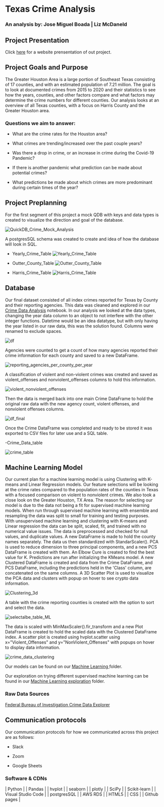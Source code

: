 # Texas Crime Analysis

### An analysis by: Jose Miguel Boada | Liz McDaneld

## Project Presentation
Click [here](miguelb512.github.io/Texas_Crime_Trends/) for a website prensentation of out project. 

## Project Goals and Purpose 

The Greater Houston Area is a large portion of Southeast Texas consisting of 17 counties, and with an estimated population of 7.21 million. The goal is to look at documented crimes from 2015 to 2020 and their statistics to see how the years, counties, and other factors compare and what factors may determine the crime numbers for different counties. Our analysis looks at an overview of all Texas counties, with a focus on Harris County and the Greater Houston area. 

### Questions we aim to answer:

- What are the crime rates for the Houston area?

- What crimes are trending/increased over the past couple years?

- Was there a drop in crime, or an increase in crime during the Covid-19 Pandemic?

- If there is another pandemic what prediction can be made about potential crimes?

- What predictions be made about which crimes are more predominant during certain times of the year? 

## Project Preplanning

For the first segment of this project a mock QDB with keys and data types is created to visualize the direction and goal of the database.

![QuickDB_Crime_Mock_Analysis](https://user-images.githubusercontent.com/103263248/192550650-58f6d0ef-a07d-4a1f-a09b-e0c69f500bf7.png)

A postgresSQL schema was created to create and idea of how the database will look in SQL.

- Yearly_Crime_Table
![Yearly_Crime_Table](https://user-images.githubusercontent.com/103263248/192550848-89ca33ee-2d4b-4c0d-931b-cab71bfc36b0.png)

- Outter_County_Table
![Outter_County_Table](https://user-images.githubusercontent.com/103263248/192550738-129bb2a4-bce8-4b56-adc7-a6e588af7703.png)

- Harris_Crime_Table
![Harris_Crime_Table](https://user-images.githubusercontent.com/103263248/192550913-a3fe9b7b-2222-43ea-b48d-ea11a426f688.png)

## Database

Our final dataset consisted of all index crimes reported for Texas by County and their reporting agencies. This data was cleaned and explored in our [Crime Data Analysis](https://github.com/MiguelB512/Texas_Crime_Trends/blob/main/Crime_Data_Analysis.ipynb) notebook.
 In our analysis we looked at the data types, changing the year data column to an object to not interfere with the other integer functions. Datetime would be an idea datatype, but with only having the year listed in our raw data, this was the solution found. Columns were renamed to exclude spaces. 

![df](https://user-images.githubusercontent.com/103263248/195412607-e16c94cd-f12e-45de-91a5-b632b3153092.png)

Agencies were counted to get a count of how many agencies reported their crime information for each county and saved to a new DataFrame. 

![reporting_agencies_per_county_per_year](https://user-images.githubusercontent.com/103263248/195412676-6996b099-85c0-4c4e-a72a-6d63b23354d9.png)

A classification of violent and non-violent crimes was created and saved as violent_offenses and nonviolent_offenses columns to hold this information. 

![violent_nonviolent_offenses](https://user-images.githubusercontent.com/103263248/195412695-b23865d9-eba3-4440-b363-79889a9b774f.png)

Then the data is merged back into one main Crime DataFrame to hold the original raw data with the new agency count, violent offenses, and nonviolent offenses columns.

![df_final](https://user-images.githubusercontent.com/103263248/195412718-393a57bd-3322-4a0c-b6df-6e1b1d1d529a.png)

Once the Crime DataFrame was completed and ready to be stored it was exported to CSV files for later use and a SQL table. 

-Crime_Data_table

![crime_table](https://user-images.githubusercontent.com/103263248/195412759-b8fca48b-f1d3-427e-bb8a-1eca9cdc122c.png)

## Machine Learning Model

Our current plan for a machine learning model is using Clustering with K-means and Linear Regression models.
Our feature selections will be looking at the crime rates compared to the population rates of the counties in Texas with a focused comparison on violent to nonviolent crimes. We also took a close look on the Greater Houston, TX Area.
The reason for selecting our model is due to the data not being a fit for supervised machine learning models. When run through supervised machine learning with ensemble and resampling the data was split to small for training and testing purposes.
With unsupervised machine learning and clustering with K-means and Linear regression the data can be split, scaled, fit, and trained with no numerical value issues. 
The data is preprocessed and checked for null values, and duplicate values. A new DataFrame is made to hold the county names separately. The data us then standardized with StandarScaler(). PCA is used to reduce dimension to three principal components, and a new PCS DataFrame is created with them. An Elbow Cure is created to find the best value for K. Predictions are run after initializing the KMeans model. A new Clustered DataFrame is created and data from the Crime DataFrame, and PCS DataFrame, including the predictions held in the 'Class' column, are concatenated on the same columns. 
A 3D Scatter Plot is used to visualize the PCA data and clusters with popup on hover to see crypto data information. 

![Clustering_3d](https://user-images.githubusercontent.com/103263248/195412878-d7ab4e9e-af74-45f7-9d7c-5331cf6ed332.png)

A table with the crime reporting counties is created with the option to sort and select the data. 

![selectalbe_table_ML](https://user-images.githubusercontent.com/103263248/195412949-c35647b9-b922-423f-9873-32bfa55782ac.png)

The data is scaled with MinMaxScaler().fir_transform and a new Plot DataFrame is created to hold the scaled data with the Clustered DataFrame index. A scatter plot is created using hvplot.scatter using x="Violent_Offenses" and y="NonViolent_Offenses" with popups on hover to display data information.

![crime_data_clustering](https://user-images.githubusercontent.com/103263248/195413018-79134d54-59e4-4548-8519-8b76e369cf7a.png)


Our models can be found on our [Machine Learning ](
https://github.com/MiguelB512/Texas_Crime_Trends/tree/main/ML_Models) folder.

Our exploration on trying different supervised machine learning can be found in our [Machine Learning exploration](https://github.com/MiguelB512/Texas_Crime_Trends/tree/main/ML_Exploring) folder.


### Raw Data Sources

[Federal Bureau of Investigation Crime Data Explorer](https://crime-data-explorer.fr.cloud.gov/pages/explorer/crime/crime-trend)

## Communication protocols 

Our communication protocols for how we communicated across this project are as follows:

- Slack

- Zoom

- Google Sheets
### Software & CDNs
| Python |
| Pandas |
| hvplot |
| seaborn |
| plotly |
| SciPy |
| Scikit-learn |
| Visual Studio Code |
| postgresSQL |
| AWS RDS |
| HTML5 |
| CSS |
| Github pages |


